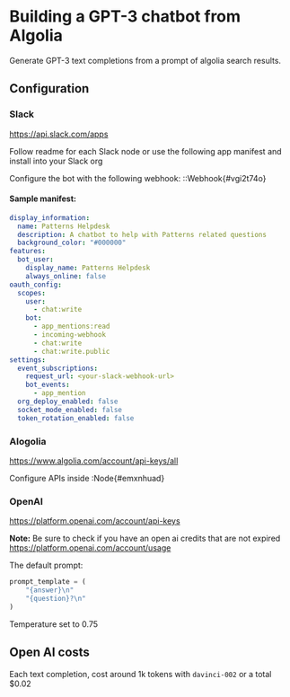 # Building a GPT-3 chatbot from Algolia

Generate GPT-3 text completions from a prompt of algolia search results. 

## Configuration

### Slack

https://api.slack.com/apps

Follow readme for each Slack node or use the following app manifest and install into your Slack org

Configure the bot with the following webhook:
::Webhook{#vgi2t74o}

#### Sample manifest:
```yml
display_information:
  name: Patterns Helpdesk
  description: A chatbot to help with Patterns related questions
  background_color: "#000000"
features:
  bot_user:
    display_name: Patterns Helpdesk
    always_online: false
oauth_config:
  scopes:
    user:
      - chat:write
    bot:
      - app_mentions:read
      - incoming-webhook
      - chat:write
      - chat:write.public
settings:
  event_subscriptions:
    request_url: <your-slack-webhook-url>
    bot_events:
      - app_mention
  org_deploy_enabled: false
  socket_mode_enabled: false
  token_rotation_enabled: false
  ```

### Alogolia

https://www.algolia.com/account/api-keys/all

Configure APIs inside :Node{#emxnhuad}

### OpenAI

https://platform.openai.com/account/api-keys

**Note:** Be sure to check if you have an open ai credits that are not expired https://platform.openai.com/account/usage

The default prompt:

```python
prompt_template = (
    "{answer}\n"
    "{question}?\n"
)
```

Temperature set to 0.75

## Open AI costs

Each text completion, cost around 1k tokens with `davinci-002` or a total $0.02




